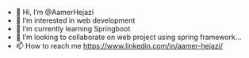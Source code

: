 - 👋 Hi, I’m @AamerHejazi
- 👀 I’m interested in web development
- 🌱 I’m currently learning Springboot
- 💞️ I’m looking to collaborate on web project using spring framework...
- 📫 How to reach me https://www.linkedin.com/in/aamer-hejazi/

<!---
AamerHejazi/AamerHejazi is a ✨ special ✨ repository because its `README.md` (this file) appears on your GitHub profile.
You can click the Preview link to take a look at your changes.
--->
